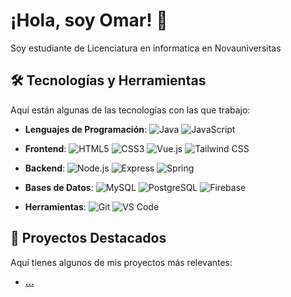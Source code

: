 # ¡Hola, soy Omar! 👋

Soy estudiante de Licenciatura en informatica en Novauniversitas

## 🛠️ Tecnologías y Herramientas

Aquí están algunas de las tecnologías con las que trabajo:

- **Lenguajes de Programación**: 
  ![Java](https://img.shields.io/badge/-Java-007396?logo=java&logoColor=white)
  ![JavaScript](https://img.shields.io/badge/-JavaScript-F7DF1E?logo=javascript&logoColor=black)

- **Frontend**: 
  ![HTML5](https://img.shields.io/badge/-HTML5-E34F26?logo=html5&logoColor=white)
  ![CSS3](https://img.shields.io/badge/-CSS3-1572B6?logo=css3&logoColor=white)
  ![Vue.js](https://img.shields.io/badge/-Vue.js-4FC08D?logo=vue.js&logoColor=white)
  ![Tailwind CSS](https://img.shields.io/badge/-Tailwind_CSS-38B2AC?logo=tailwind-css&logoColor=white)

- **Backend**:
 ![Node.js](https://img.shields.io/badge/-Node.js-339933?logo=node.js&logoColor=white)
  ![Express](https://img.shields.io/badge/-Express-000000?logo=express&logoColor=white)
  ![Spring](https://img.shields.io/badge/-Spring-6DB33F?logo=spring&logoColor=white)

- **Bases de Datos**: 
  ![MySQL](https://img.shields.io/badge/-MySQL-4479A1?logo=mysql&logoColor=white)
  ![PostgreSQL](https://img.shields.io/badge/-PostgreSQL-4169E1?logo=postgresql&logoColor=white)
  ![Firebase](https://img.shields.io/badge/-Firebase-FFCA28?logo=firebase&logoColor=black)
  
- **Herramientas**:
  ![Git](https://img.shields.io/badge/-Git-F05032?logo=git&logoColor=white)
 ![VS Code](https://img.shields.io/badge/-VS%20Code-007ACC?logo=visual-studio-code&logoColor=white)

## 📂 Proyectos Destacados

Aquí tienes algunos de mis proyectos más relevantes:

- **[...](https://github.com/OmarDavidd)**



